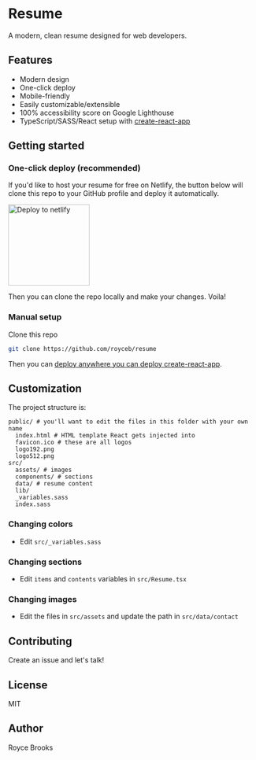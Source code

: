 # Resume

A modern, clean resume designed for web developers.

## Features

- Modern design
- One-click deploy
- Mobile-friendly
- Easily customizable/extensible
- 100% accessibility score on Google Lighthouse
- TypeScript/SASS/React setup with
    [create-react-app](https://create-react-app.dev)

## Getting started

### One-click deploy (recommended)

If you'd like to host your resume for free on Netlify, the button below will
clone this repo to your GitHub profile and deploy it automatically.

<a href="https://app.netlify.com/start/deploy?repository=https://github.com/royceb/resume">
  <img alt="Deploy to netlify" src="https://www.netlify.com/img/deploy/button.svg" width="165"/>
</a>

Then you can clone the repo locally and make your changes. Voila!

### Manual setup 

Clone this repo

```sh
git clone https://github.com/royceb/resume
```

Then you can [deploy anywhere you can deploy create-react-app](https://create-react-app.dev/docs/deployment).

## Customization

The project structure is:

```
public/ # you'll want to edit the files in this folder with your own name
  index.html # HTML template React gets injected into
  favicon.ico # these are all logos
  logo192.png
  logo512.png
src/
  assets/ # images
  components/ # sections
  data/ # resume content
  lib/
  _variables.sass
  index.sass
```

### Changing colors

- Edit `src/_variables.sass`

### Changing sections

- Edit `items` and `contents` variables in `src/Resume.tsx`

### Changing images

- Edit the files in `src/assets` and update the path in `src/data/contact`

## Contributing

Create an issue and let's talk!

## License

MIT

## Author

Royce Brooks
